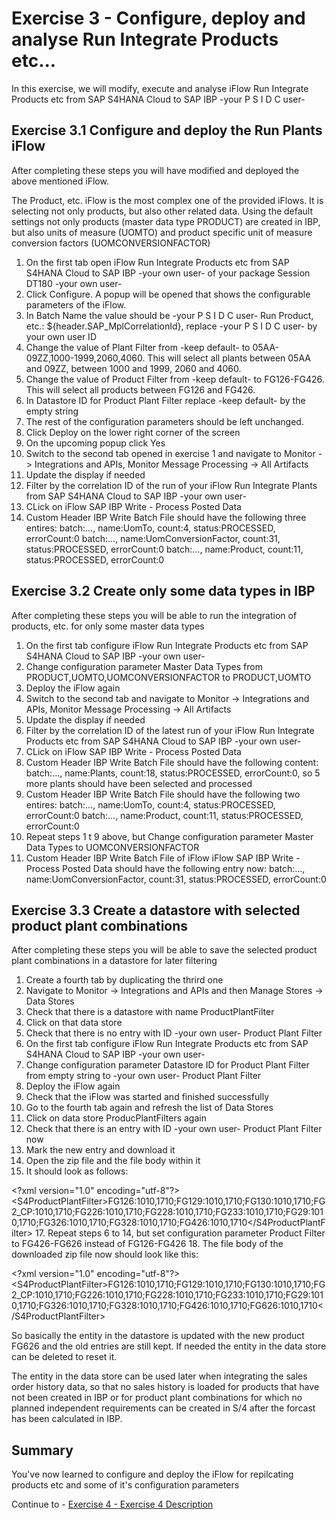 # Exercise 3 - Configure, deploy and analyse Run Integrate Products etc...

In this exercise, we will modify, execute and analyse iFlow Run Integrate Products etc from SAP S4HANA Cloud to SAP IBP -your P S I D C user-

## Exercise 3.1 Configure and deploy the Run Plants iFlow

After completing these steps you will have modified and deployed the above mentioned iFlow.

The Product, etc. iFlow is the most complex one of the provided iFlows. It is selecting not only products, but also other related data. Using the default settings not only products (master data type PRODUCT) are created in IBP, but also units of measure (UOMTO) and product specific unit of measure conversion factors (UOMCONVERSIONFACTOR)

1. On the first tab open iFlow Run Integrate Products etc from SAP S4HANA Cloud to SAP IBP -your own user- of your package Session DT180 -your own user-
2. Click Configure. A popup will be opened that shows the configurable parameters of the iFlow.
3. In Batch Name the value should be -your P S I D C user- Run Product, etc.: ${header.SAP_MplCorrelationId}, replace -your P S I D C user- by your own user ID
4. Change the value of Plant Filter from -keep default- to 05AA-09ZZ,1000-1999,2060,4060. This will select all plants between 05AA and 09ZZ, between 1000 and 1999, 2060 and 4060.
4. Change the value of Product Filter from -keep default- to FG126-FG426. This will select all products between FG126 and FG426.
5. In Datastore ID for Product Plant Filter replace -keep default- by the empty string
7. The rest of the configuration parameters should be left unchanged.
8. Click Deploy on the lower right corner of the screen
9. On the upcoming popup click Yes
10. Switch to the second tab opened in exercise 1 and navigate to Monitor -> Integrations and APIs, Monitor Message Processing -> All Artifacts
11. Update the display if needed
12. Filter by the correlation ID of the run of your iFlow Run Integrate Plants from SAP S4HANA Cloud to SAP IBP -your own user-
13. CLick on iFlow SAP IBP Write - Process Posted Data
14. Custom Header IBP Write Batch File should have the following three entires:
batch:..., name:UomTo, count:4, status:PROCESSED, errorCount:0
batch:..., name:UomConversionFactor, count:31, status:PROCESSED, errorCount:0
batch:..., name:Product, count:11, status:PROCESSED, errorCount:0

## Exercise 3.2 Create only some data types in IBP

After completing these steps you will be able to run the integration of products, etc. for only some master data types

1. On the first tab configure iFlow Run Integrate Products etc from SAP S4HANA Cloud to SAP IBP -your own user-
2. Change configuration parameter Master Data Types from PRODUCT,UOMTO,UOMCONVERSIONFACTOR to PRODUCT,UOMTO
3. Deploy the iFlow again
4. Switch to the second tab and navigate to Monitor -> Integrations and APIs, Monitor Message Processing -> All Artifacts
5. Update the display if needed
6. Filter by the correlation ID of the latest run of your iFlow Run Integrate Products etc from SAP S4HANA Cloud to SAP IBP -your own user-
7. CLick on iFlow SAP IBP Write - Process Posted Data
8. Custom Header IBP Write Batch File should have the following content: batch:..., name:Plants, count:18, status:PROCESSED, errorCount:0, so 5 more plants should have been selected and processed
9. Custom Header IBP Write Batch File should have the following two entires:
batch:..., name:UomTo, count:4, status:PROCESSED, errorCount:0
batch:..., name:Product, count:11, status:PROCESSED, errorCount:0
10. Repeat steps 1 t 9 above, but Change configuration parameter Master Data Types to UOMCONVERSIONFACTOR
11. Custom Header IBP Write Batch File of iFlow iFlow SAP IBP Write - Process Posted Data should have the following  entry now:
batch:..., name:UomConversionFactor, count:31, status:PROCESSED, errorCount:0

## Exercise 3.3 Create a datastore with selected product plant combinations

After completing these steps you will be able to save the selected product plant combinations in a datastore for later filtering

1. Create a fourth tab by duplicating the thrird one
2. Navigate to Monitor -> Integrations and APIs and then Manage Stores -> Data Stores
3. Check that there is a datastore with name ProductPlantFilter
4. Click on that data store
5. Check that there is no entry with ID -your own user- Product Plant Filter
6. On the first tab configure iFlow Run Integrate Products etc from SAP S4HANA Cloud to SAP IBP -your own user-
7. Change configuration parameter Datastore ID for Product Plant Filter from empty string to -your own user- Product Plant Filter
8. Deploy the iFlow again
9. Check that the iFlow was started and finished successfully
10. Go to the fourth tab again and refresh the list of Data Stores
11. Click on data store ProducPlantFilters again
12. Check that there is an entry with ID -your own user- Product Plant Filter now
13. Mark the new entry and download it
14. Open the zip file and the file body within it
15. It should look as follows:
    
&lt;?xml version="1.0" encoding="utf-8"?>&lt;S4ProductPlantFilter>FG126:1010,1710;FG129:1010,1710;FG130:1010,1710;FG2_CP:1010,1710;FG226:1010,1710;FG228:1010,1710;FG233:1010,1710;FG29:1010,1710;FG326:1010,1710;FG328:1010,1710;FG426:1010,1710&lt;/S4ProductPlantFilter>
17. Repeat steps 6 to 14, but set configuration parameter Product Filter to FG426-FG626 instead of FG126-FG426
18. The file body of the downloaded zip file now should look like this:

&lt;?xml version="1.0" encoding="utf-8"?>&lt;S4ProductPlantFilter>FG126:1010,1710;FG129:1010,1710;FG130:1010,1710;FG2_CP:1010,1710;FG226:1010,1710;FG228:1010,1710;FG233:1010,1710;FG29:1010,1710;FG326:1010,1710;FG328:1010,1710;FG426:1010,1710;FG626:1010,1710&lt;/S4ProductPlantFilter>

So basically the entity in the datastore is updated with the new product FG626 and the old entries are still kept. If needed the entity in the data store can be deleted to reset it.

The entity in the data store can be used later when integrating the sales order history data, so that no sales history is loaded for products that have not been created in IBP or for product plant combinations for which no planned independent requirements can be created in S/4 after the forcast has been calculated in IBP.

## Summary

You've now learned to configure and deploy the iFlow for repilcating products etc and some of it's configuration parameters

Continue to - [Exercise 4 - Exercise 4 Description](../ex4/README.md)

